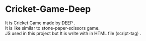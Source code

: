 # Cricket-Game-Deep
It is Cricket Game made by DEEP . 
<br>
It is like similar to stone-paper-scissors game.
<br>
JS used in this project but It is write with in HTML file (script-tag) .  
